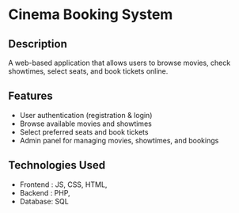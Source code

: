 # Cinema Booking System


## Description

 A web-based application that allows users to browse movies, check showtimes, select seats, and book tickets online. 


## Features
- User authentication (registration & login)
- Browse available movies and showtimes
- Select preferred seats and book tickets
- Admin panel for managing movies, showtimes, and bookings

##  Technologies Used
 - Frontend : JS, CSS, HTML, 
 - Backend : PHP,
 - Database: SQL

